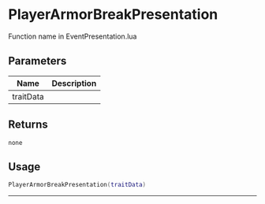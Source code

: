 # PlayerArmorBreakPresentation

Function name in EventPresentation.lua

## Parameters

| Name      | Description |
| --------- | ----------- |
| traitData |             |

## Returns

`none`

## Usage

```lua
PlayerArmorBreakPresentation(traitData)
```

---
